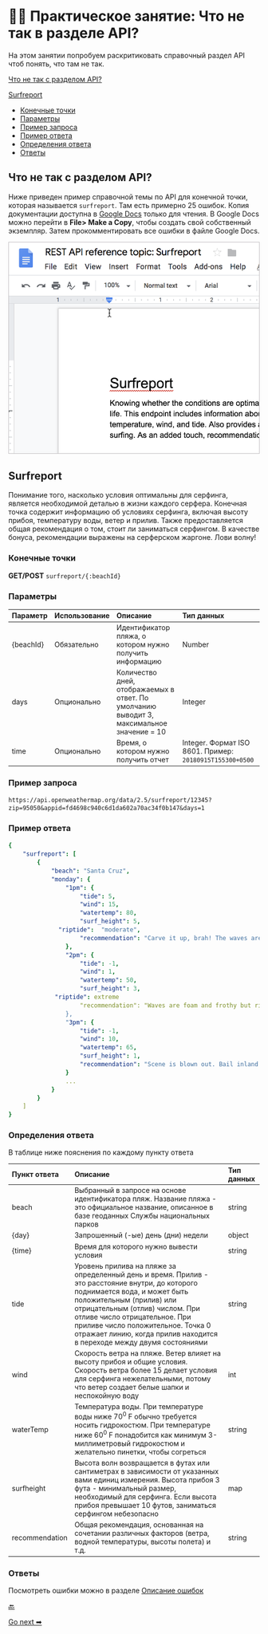 # 👨‍💻 Практическое занятие: Что не так в разделе API?

На этом занятии попробуем раскритиковать справочный раздел API чтоб понять, что там не так.

[Что не так с разделом API?](#wrong)

[Surfreport](#surfreport)

- [Конечные точки](#endpoints)
- [Параметры](#parameters)
- [Пример запроса](#request)
- [Пример ответа](#response)
- [Определения ответа](#definitions)
- [Ответы](#answeres)

<a name="wrong"></a>
## Что не так с разделом API?

Ниже приведен пример справочной темы по API для конечной точки, которая называется `surfreport`. Там есть примерно 25 ошибок. Копия документации доступна в [Google Docs](https://docs.google.com/document/d/1LU0QJTDHHKFu9FIC24ZrF1I5HC7mzX86fH0YZ1SUHyo/edit) только для чтения. В Google Docs можно перейти в **File> Make a Copy**, чтобы создать свой собственный экземпляр. Затем прокомментировать все ошибки в файле Google Docs.

![surfreport](pics/38.png)

<a name="surfreport"></a>
## Surfreport

Понимание того, насколько условия оптимальны для серфинга, является необходимой деталью в жизни каждого серфера. Конечная точка содержит информацию об условиях серфинга, включая высоту прибоя, температуру воды, ветер и прилив. Также предоставляется общая рекомендация о том, стоит ли заниматься серфингом. В качестве бонуса, рекомендации выражены на серферском жаргоне. Лови волну!

<a name="endpoints"></a>
### Конечные точки

**GET/POST** `surfreport/{:beachId}`

<a name="parameters"></a>
### Параметры

| Параметр | Использование | Описание | Тип данных |
|:--|:--|:--|:--|
| {beachId} | Обязательно | Идентификатор пляжа, о котором нужно получить информацию | Number |
| days | Опционально | Количество дней, отображаемых в ответ. По умолчанию выводит 3, максимальное значение = 10 | Integer |
| time | Опционально | Время, о котором нужно получить отчет | Integer. Формат ISO 8601. Пример: `20180915T155300+0500` |

<a name="request"></a>
### Пример запроса

```
https://api.openweathermap.org/data/2.5/surfreport/12345?zip=95050&appid=fd4698c940c6d1da602a70ac34f0b147&days=1
```

<a name="response"></a>
### Пример ответа

```yaml
{
    "surfreport": [
        {
            "beach": "Santa Cruz",
            "monday": {
                "1pm": {
                    "tide": 5,
                    "wind": 15,
                    "watertemp": 80,
                    "surf_height": 5,
	          "riptide":  "moderate",
                    "recommendation": "Carve it up, brah! The waves are crankin' wild out there."
                },
                "2pm": {
                    "tide": -1,
                    "wind": 1,
                    "watertemp": 50,
                    "surf_height": 3,
	         "riptide": extreme
                    "recommendation": "Waves are foam and frothy but rideable in places. Gravitate to the impact zone, due, and hang loose."
                },
                "3pm": {
                    "tide": -1,
                    "wind": 10,
                    "watertemp": 65,
                    "surf_height": 1,
                    "recommendation": "Scene is blown out. Bail inland and chill on the beach instead or you’ll the one who’ll be shredded, due."
                }
                ...
            }
        }
    ]
}
```

<a name="definitions"></a>
### Определения ответа

В таблице ниже пояснения по каждому пункту ответа

| Пункт ответа | Описание | Тип данных |
|:--|:--|:--|
| beach | Выбранный в запросе на основе идентификатора пляж. Название пляжа - это официальное название, описанное в базе геоданных Службы национальных парков | string |
| {day}  | Запрошенный (-ые)  день (дни) недели | object |
| {time} | Время для которого нужно вывести условия | string |
| tide | Уровень прилива на пляже за определенный день и время. Прилив - это расстояние внутри, до которого поднимается вода, и может быть положительным (прилив) или отрицательным (отлив) числом. При отливе число отрицательное. При приливе число положительное. Точка 0 отражает линию, когда прилив находится в переходе между двумя состояниями | string |
| wind | Скорость ветра на пляже. Ветер влияет на высоту прибоя и общие условия. Скорость ветра более 15 делает условия для серфинга нежелательными, потому что ветер создает белые шапки и неспокойную воду | int |
| waterTemp | Температура воды. При температуре воды ниже 70<sup>0</sup> F обычно требуется носить гидрокостюм. При температуре ниже 60<sup>0</sup> F  понадобится как минимум 3-миллиметровый гидрокостюм и желательно пинетки, чтобы согреться | string |
| surfheight | Высота волн возвращается в футах или сантиметрах в зависимости от указанных вами единиц измерения. Высота прибоя 3 фута - минимальный размер, необходимый для серфинга. Если высота прибоя превышает 10 футов, заниматься серфингом небезопасно | map |
| recommendation | Общая рекомендация, основанная на сочетании различных факторов (ветра, водной температуры, высоты полета) и т.д. | string |

<a name="answeres"></a>
### Ответы

Посмотреть ошибки можно в разделе [Описание ошибок](../glossary-and-resourses/answeres-whats-wrong.md)

[🔙](putt-all-together.md)

[Go next ➡](find-open-source-project.md)
